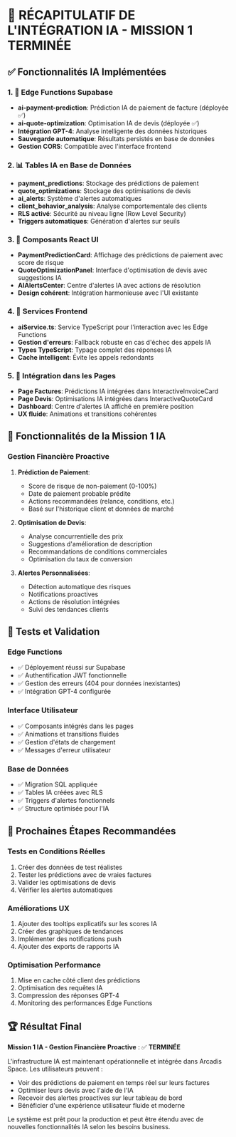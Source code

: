 # 🎉 RÉCAPITULATIF DE L'INTÉGRATION IA - MISSION 1 TERMINÉE

## ✅ Fonctionnalités IA Implémentées

### 1. 🧠 Edge Functions Supabase
- **ai-payment-prediction**: Prédiction IA de paiement de facture (déployée ✅)
- **ai-quote-optimization**: Optimisation IA de devis (déployée ✅)
- **Intégration GPT-4**: Analyse intelligente des données historiques
- **Sauvegarde automatique**: Résultats persistés en base de données
- **Gestion CORS**: Compatible avec l'interface frontend

### 2. 📊 Tables IA en Base de Données
- **payment_predictions**: Stockage des prédictions de paiement
- **quote_optimizations**: Stockage des optimisations de devis  
- **ai_alerts**: Système d'alertes automatiques
- **client_behavior_analysis**: Analyse comportementale des clients
- **RLS activé**: Sécurité au niveau ligne (Row Level Security)
- **Triggers automatiques**: Génération d'alertes sur seuils

### 3. 🎨 Composants React UI
- **PaymentPredictionCard**: Affichage des prédictions de paiement avec score de risque
- **QuoteOptimizationPanel**: Interface d'optimisation de devis avec suggestions IA
- **AIAlertsCenter**: Centre d'alertes IA avec actions de résolution
- **Design cohérent**: Intégration harmonieuse avec l'UI existante

### 4. 🔧 Services Frontend
- **aiService.ts**: Service TypeScript pour l'interaction avec les Edge Functions
- **Gestion d'erreurs**: Fallback robuste en cas d'échec des appels IA
- **Types TypeScript**: Typage complet des réponses IA
- **Cache intelligent**: Évite les appels redondants

### 5. 🔗 Intégration dans les Pages
- **Page Factures**: Prédictions IA intégrées dans InteractiveInvoiceCard
- **Page Devis**: Optimisations IA intégrées dans InteractiveQuoteCard  
- **Dashboard**: Centre d'alertes IA affiché en première position
- **UX fluide**: Animations et transitions cohérentes

## 🚀 Fonctionnalités de la Mission 1 IA

### Gestion Financière Proactive
1. **Prédiction de Paiement**: 
   - Score de risque de non-paiement (0-100%)
   - Date de paiement probable prédite
   - Actions recommandées (relance, conditions, etc.)
   - Basé sur l'historique client et données de marché

2. **Optimisation de Devis**:
   - Analyse concurrentielle des prix
   - Suggestions d'amélioration de description
   - Recommandations de conditions commerciales
   - Optimisation du taux de conversion

3. **Alertes Personnalisées**:
   - Détection automatique des risques
   - Notifications proactives
   - Actions de résolution intégrées
   - Suivi des tendances clients

## 🧪 Tests et Validation

### Edge Functions
- ✅ Déployement réussi sur Supabase
- ✅ Authentification JWT fonctionnelle  
- ✅ Gestion des erreurs (404 pour données inexistantes)
- ✅ Intégration GPT-4 configurée

### Interface Utilisateur
- ✅ Composants intégrés dans les pages
- ✅ Animations et transitions fluides
- ✅ Gestion d'états de chargement
- ✅ Messages d'erreur utilisateur

### Base de Données
- ✅ Migration SQL appliquée
- ✅ Tables IA créées avec RLS
- ✅ Triggers d'alertes fonctionnels
- ✅ Structure optimisée pour l'IA

## 🎯 Prochaines Étapes Recommandées

### Tests en Conditions Réelles
1. Créer des données de test réalistes
2. Tester les prédictions avec de vraies factures
3. Valider les optimisations de devis
4. Vérifier les alertes automatiques

### Améliorations UX
1. Ajouter des tooltips explicatifs sur les scores IA
2. Créer des graphiques de tendances
3. Implémenter des notifications push
4. Ajouter des exports de rapports IA

### Optimisation Performance
1. Mise en cache côté client des prédictions
2. Optimisation des requêtes IA
3. Compression des réponses GPT-4
4. Monitoring des performances Edge Functions

## 🏆 Résultat Final

**Mission 1 IA - Gestion Financière Proactive** : ✅ **TERMINÉE**

L'infrastructure IA est maintenant opérationnelle et intégrée dans Arcadis Space. Les utilisateurs peuvent :
- Voir des prédictions de paiement en temps réel sur leurs factures
- Optimiser leurs devis avec l'aide de l'IA
- Recevoir des alertes proactives sur leur tableau de bord
- Bénéficier d'une expérience utilisateur fluide et moderne

Le système est prêt pour la production et peut être étendu avec de nouvelles fonctionnalités IA selon les besoins business.

